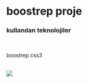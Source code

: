 # boostrep proje

<h3>kullanılan teknolojiler</h3>
<br>
<p>boostrep  css3</p>
<br>
<img src="gif.gif">

